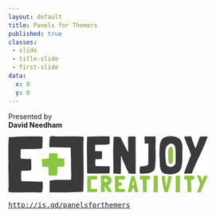 ```yaml
---
layout: default
title: Panels for Themers
published: true
classes:
 - slide
 - title-slide
 - first-slide
data:
  x: 0
  y: 0
---
```

<p>Presented by<br />
<b>David Needham</b><br /></p>
<p><img width="400px" style="float:none;" src="images/logo-huge-white.png" /></p>
<pre><a href="http://is.gd/panelsforthemers">http://is.gd/panelsforthemers</a></pre>